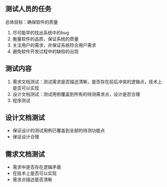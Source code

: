 ## 测试人员的任务
总体目标：确保软件的质量
1. 尽可能早的找出系统中的bug
2. 衡量软件的品质，保证系统的质量
3. 关注用户的需求，并保证系统符合用户需求
4. 避免软件开发过程中的缺陷的出现


## 测试内容
1. 需求文档测试：测试需求是否描述清晰，是否存在前后冲突的逻辑点，技术上是否可以实现
2. 设计文档测试：测试用例覆盖到所有的待测需求点，设计是否合理
3. 程序测试

## 设计文档测试
+ 保证设计的测试用例已覆盖到全部的待测功能点
+ 保证设计合理

## 需求文档测试
+ 需求中是否存在逻辑矛盾
+ 在技术上是否可以实现
+ 需求点描述是否清晰